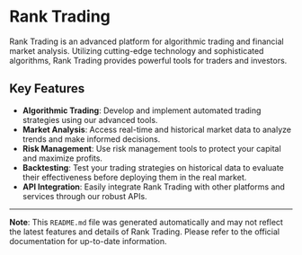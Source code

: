 # Rank Trading

Rank Trading is an advanced platform for algorithmic trading and financial market analysis. Utilizing cutting-edge technology and sophisticated algorithms, Rank Trading provides powerful tools for traders and investors.

## Key Features

- **Algorithmic Trading**: Develop and implement automated trading strategies using our advanced tools.
- **Market Analysis**: Access real-time and historical market data to analyze trends and make informed decisions.
- **Risk Management**: Use risk management tools to protect your capital and maximize profits.
- **Backtesting**: Test your trading strategies on historical data to evaluate their effectiveness before deploying them in the real market.
- **API Integration**: Easily integrate Rank Trading with other platforms and services through our robust APIs.

---

**Note**: This `README.md` file was generated automatically and may not reflect the latest features and details of Rank Trading. Please refer to the official documentation for up-to-date information.
